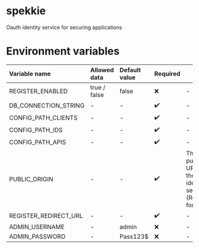 # spekkie
Oauth identity service for securing applications

# Environment variables
|Variable name|Allowed data|Default value|Required|Info|
|:-|:-|:-|-|-|
|REGISTER_ENABLED|true / false|false|❌|-|
|DB_CONNECTION_STRING|-|-|✔️|-|
|CONFIG_PATH_CLIENTS|-|-|✔️|-|
|CONFIG_PATH_IDS|-|-|✔️|-|
|CONFIG_PATH_APIS|-|-|✔️|-|
|PUBLIC_ORIGIN|-|-|✔️|The public URL of the identity server (Required for TLS)| 
|REGISTER_REDIRECT_URL|-|-|✔️|-|
|ADMIN_USERNAME|-|admin|❌|-|
|ADMIN_PASSWORD|-|Pass123$|❌|-|
